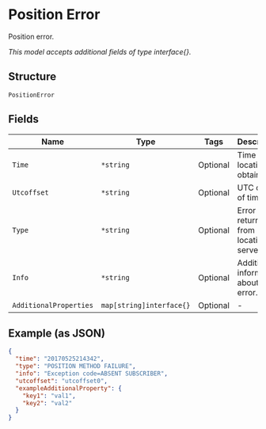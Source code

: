 
# Position Error

Position error.

*This model accepts additional fields of type interface{}.*

## Structure

`PositionError`

## Fields

| Name | Type | Tags | Description |
|  --- | --- | --- | --- |
| `Time` | `*string` | Optional | Time location obtained. |
| `Utcoffset` | `*string` | Optional | UTC offset of time. |
| `Type` | `*string` | Optional | Error type returned from location server. |
| `Info` | `*string` | Optional | Additional information about the error. |
| `AdditionalProperties` | `map[string]interface{}` | Optional | - |

## Example (as JSON)

```json
{
  "time": "20170525214342",
  "type": "POSITION METHOD FAILURE",
  "info": "Exception code=ABSENT SUBSCRIBER",
  "utcoffset": "utcoffset0",
  "exampleAdditionalProperty": {
    "key1": "val1",
    "key2": "val2"
  }
}
```

